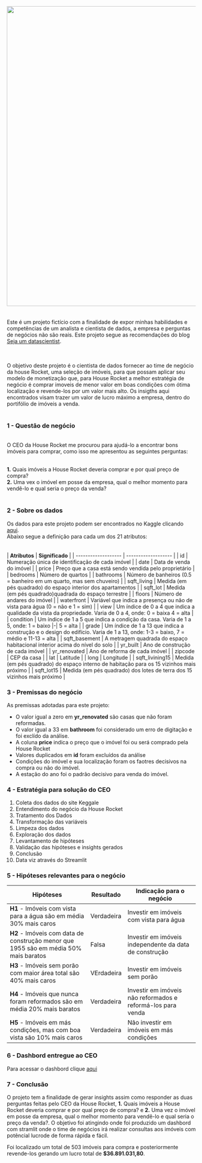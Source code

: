<div align="center">
<img src="https://user-images.githubusercontent.com/92799101/155856910-c5ac35e9-d220-4533-9bad-ce47699450e6.png" width="800px" />
</div>

<!--- <img width="1360" alt="b8301210-f45f-11ea-8507-71ed316973d3-How-to-Find-Out-How-Much-a-House-Sold-For" src="https://user-images.githubusercontent.com/92799101/155856910-c5ac35e9-d220-4533-9bad-ce47699450e6.png"> --->
<br>
<br>
Este é um projeto fictício com a finalidade de expor minhas habilidades e competências de um analista e cientista de dados, a empresa e perguntas de negócios não são reais.
Este projeto segue as recomendações do blog <a href="https://sejaumdatascientist.com/os-5-projetos-de-data-science-que-fara-o-recrutador-olhar-para-voce">Seja um datascientist</a>.
<br><br><br>


O objetivo deste projeto é o cientista de dados fornecer ao time de negócio da house Rocket, uma seleção de imóveis, para que possam aplicar seu modelo de 
monetização que, para House Rocket a melhor estratégia de negócio é comprar imoveis de menor valor em boas condições com ótima localização e revende-los por um valor
mais alto.
Os insigths aqui encontrados visam trazer um valor de lucro máximo a empresa, dentro do portifólio de imóveis a venda.
<br><br>

### 1 - Questão de negócio
<br>
O CEO da House Rocket me procurou para ajudá-lo a encontrar bons imóveis para comprar, como isso me apresentou as seguintes perguntas:<br><br>

**1.** Quais imóveis a House Rocket deveria comprar e por qual preço de compra?<br>
**2.** Uma vex o imóvel em posse da empresa, qual o melhor momento para vendê-lo e qual seria o preço da venda?
<br><br>
### 2 - Sobre os dados

Os dados para este projeto podem ser encontrados no Kaggle clicando [aqui](https://www.kaggle.com/harlfoxem/housesalesprediction/discussion/207885).<br>
Abaixo segue a definição para cada um dos 21 atributos:<br><br><br>
| **Atributos** |  **Significado**  |
| ------------------- | ------------------- |
|  id | Numeração única de identificação de cada imóvel |
|  date |  Data de venda do imóvel |
|  price |  Preço que a casa está sendo vendida pelo proprietário |
|  bedrooms |  Número de quartos |
|  bathrooms |  Número de banheiros (0.5 = banheiro em um quarto, mas sem chuveiro) |
|  sqft_living |  Medida (em pés quadrado) do espaço interior dos apartamentos |
|  sqft_lot |  Medida (em pés quadrado)quadrada do espaço terrestre |
|  floors |  Número de andares do imóvel |
|  waterfront |  Variável que indica a presença ou não de vista para água (0 = não e 1 = sim) |
|  view |  Um índice de 0 a 4 que indica a qualidade da vista da propriedade. Varia de 0 a 4, onde: 0 = baixa 4 = alta |
|  condition |  Um índice de 1 a 5 que indica a condição da casa. Varia de 1 a 5, onde: 1 = baixo |-| 5 = alta |
|  grade |  Um índice de 1 a 13 que indica a construção e o design do edifício. Varia de 1 a 13, onde: 1-3 = baixo, 7 = médio e 11-13 = alta |
|  sqft_basement |  A metragem quadrada do espaço habitacional interior acima do nível do solo |
|  yr_built |  Ano de construção de cada imóvel |
|  yr_renovated |  Ano de reforma de cada imóvel |
|  zipcode |  CEP da casa |
|  lat |  Latitude |
|  long |  Longitude |
|  sqft_livining15 |  Medida (em pés quadrado) do espaço interno de habitação para os 15 vizinhos mais próximo |
|  sqft_lot15 |  Medida (em pés quadrado) dos lotes de terra dos 15 vizinhos mais próximo |

### 3 - Premissas do negócio

As premissas adotadas para este projeto:
- O valor igual a zero em **yr_renovated** são casas que não foram reformadas.
- O valor igual a 33 em **bathroom** foi considerado um erro de digitação e foi exclído da análise.
- A coluna **price** indica o preço que o imóvel foi ou será comprado pela House Rocket
- Valores duplicados em **id** foram excluídos da análise
- Condições do imóvel e sua localização foram os faotres decisivos na compra ou não do imóvel.
- A estação do ano foi o padrão decisivo para venda do imóvel.

### 4 - Estratégia para solução do CEO

1. Coleta dos dados do site Keggale
2. Entendimento do negócio da House Rocket
3. Tratamento dos Dados
4. Transformação das variáveis
5. Limpeza dos dados
6. Exploração dos dados
7. Levantamento de hipóteses
8. Validação das hipóteses e insights gerados
9. Conclusão
10. Data viz através do Streamlit

### 5 - Hipóteses relevantes para o negócio

 **Hipóteses** |  **Resultado**  | **Indicação para o negócio**  |
| ------------------- | ------------------- | ------------------- |
|  **H1** - Imóveis com vista para a água são em média 30% mais caros | Verdadeira | Investir em imóveis com vista para água |
|  **H2** - Imóveis com data de construção menor que 1955 são em média 50% mais baratos | Falsa | Investir em imóveis independente da data de construção |
|  **H3** - Imóveis sem porão com maior área total são 40% mais caros | VErdadeira | Investir em imóveis sem porão|
|  **H4** - Imóveis que nunca foram reformados são em média 20% mais baratos | Verdadeira | Investir em imóveis não reformados e reformá-los para venda |
|  **H5** - Imóveis em más condições, mas com boa vista são 10% mais caros | Verdadeira | Não investir em imóveis em más condições| 




### 6 - Dashbord entregue ao CEO

Para acessar o dashbord clique [aqui](https://analises-house-agora-vai.herokuapp.com/)

### 7 - Conclusão

O projeto tem a finalidade de gerar insights assim como responder as duas perguntas feitas pelo CEO da House Rocket, **1.** Quais imóveis a House Rocket deveria comprar e por qual preço de compra? e **2.** Uma vez o imóvel em posse da empresa, qual o melhor momento para vendê-lo e qual seria o preço da venda?. O objetivo foi atingindo onde foi produzido um dashbord com stramlit onde o time de negócios irá realizar consultas aos imóveis com potêncial lucrode de forma rápida e fácil.

Foi localizado um total de 503 imóveis para compra e posteriormente revende-los gerando um lucro total de **$36.891.031,80**.

